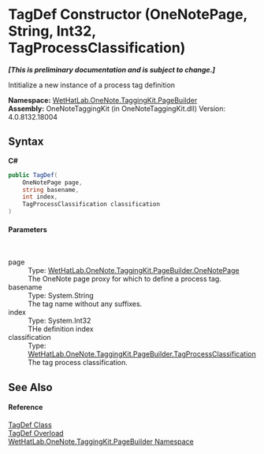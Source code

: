 # TagDef Constructor (OneNotePage, String, Int32, TagProcessClassification)
 _**\[This is preliminary documentation and is subject to change.\]**_

Intitialize a new instance of a process tag definition

**Namespace:**&nbsp;<a href="56352230-71f2-f4b7-63a8-983965663af5">WetHatLab.OneNote.TaggingKit.PageBuilder</a><br />**Assembly:**&nbsp;OneNoteTaggingKit (in OneNoteTaggingKit.dll) Version: 4.0.8132.18004

## Syntax

**C#**<br />
``` C#
public TagDef(
	OneNotePage page,
	string basename,
	int index,
	TagProcessClassification classification
)
```


#### Parameters
&nbsp;<dl><dt>page</dt><dd>Type: <a href="6754c7d7-0598-ae1f-ff8c-6808b714b0ab">WetHatLab.OneNote.TaggingKit.PageBuilder.OneNotePage</a><br />The OneNote page proxy for which to define a process tag.</dd><dt>basename</dt><dd>Type: System.String<br />The tag name without any suffixes.</dd><dt>index</dt><dd>Type: System.Int32<br />THe definition index</dd><dt>classification</dt><dd>Type: <a href="a7313c5b-8b38-5611-2629-33da94751f96">WetHatLab.OneNote.TaggingKit.PageBuilder.TagProcessClassification</a><br />The tag process classification.</dd></dl>

## See Also


#### Reference
<a href="76f26dcb-6d94-451a-0931-56436dcad40f">TagDef Class</a><br /><a href="e239bc29-cf2d-a70c-29fe-e6e58e6df2d4">TagDef Overload</a><br /><a href="56352230-71f2-f4b7-63a8-983965663af5">WetHatLab.OneNote.TaggingKit.PageBuilder Namespace</a><br />
